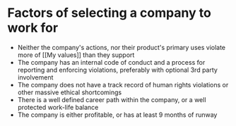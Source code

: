 # Factors of selecting a company to work for

* Neither the company's actions, nor their product's primary uses violate more of [[My values]] than they support
* The company has an internal code of conduct and a process for reporting and enforcing violations, preferably with optional 3rd party involvement
* The company does not have a track record of human rights violations or other massive ethical shortcomings
* There is a well defined career path within the company, or a well protected work-life balance
* The company is either profitable, or has at least 9 months of runway
